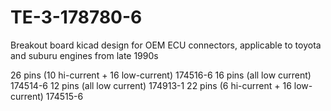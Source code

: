 # TE-3-178780-6

Breakout board kicad design for OEM ECU connectors, applicable to toyota and suburu engines from late 1990s


26 pins (10 hi-current + 16 low-current) 174516-6
16 pins (all low current) 174514-6
12 pins (all low current) 174913-1
22 pins (6 hi-current + 16 low-current) 174515-6
